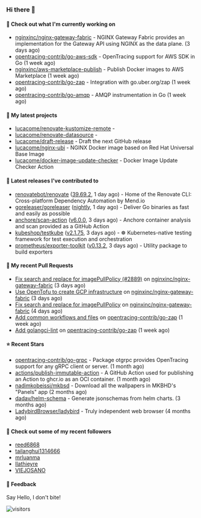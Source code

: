 ### Hi there 👋

#### 👷 Check out what I'm currently working on

- [nginxinc/nginx-gateway-fabric](https://github.com/nginxinc/nginx-gateway-fabric) - NGINX Gateway Fabric provides an implementation for the Gateway API using NGINX as the data plane. (3 days ago)
- [opentracing-contrib/go-aws-sdk](https://github.com/opentracing-contrib/go-aws-sdk) - OpenTracing support for AWS SDK in Go (1 week ago)
- [nginxinc/aws-marketplace-publish](https://github.com/nginxinc/aws-marketplace-publish) - Publish Docker images to AWS Marketplace (1 week ago)
- [opentracing-contrib/go-zap](https://github.com/opentracing-contrib/go-zap) - Integration with go.uber.org/zap (1 week ago)
- [opentracing-contrib/go-amqp](https://github.com/opentracing-contrib/go-amqp) - AMQP instrumentation in Go (1 week ago)

#### 🌱 My latest projects

- [lucacome/renovate-kustomize-remote](https://github.com/lucacome/renovate-kustomize-remote) - 
- [lucacome/renovate-datasource](https://github.com/lucacome/renovate-datasource) - 
- [lucacome/draft-release](https://github.com/lucacome/draft-release) - Draft the next GitHub release
- [lucacome/nginx-ubi](https://github.com/lucacome/nginx-ubi) - NGINX Docker image based on Red Hat Universal Base Image
- [lucacome/docker-image-update-checker](https://github.com/lucacome/docker-image-update-checker) - Docker Image Update Checker Action

#### 🔭 Latest releases I've contributed to

- [renovatebot/renovate](https://github.com/renovatebot/renovate) ([39.69.2](https://github.com/renovatebot/renovate/releases/tag/39.69.2), 1 day ago) - Home of the Renovate CLI: Cross-platform Dependency Automation by Mend.io
- [goreleaser/goreleaser](https://github.com/goreleaser/goreleaser) ([nightly](https://github.com/goreleaser/goreleaser/releases/tag/nightly), 1 day ago) - Deliver Go binaries as fast and easily as possible
- [anchore/scan-action](https://github.com/anchore/scan-action) ([v6.0.0](https://github.com/anchore/scan-action/releases/tag/v6.0.0), 3 days ago) - Anchore container analysis and scan provided as a GitHub Action
- [kubeshop/testkube](https://github.com/kubeshop/testkube) ([v2.1.75](https://github.com/kubeshop/testkube/releases/tag/v2.1.75), 3 days ago) - ☸️ Kubernetes-native testing framework for test execution and orchestration
- [prometheus/exporter-toolkit](https://github.com/prometheus/exporter-toolkit) ([v0.13.2](https://github.com/prometheus/exporter-toolkit/releases/tag/v0.13.2), 3 days ago) - Utility package to build exporters

#### 🔨 My recent Pull Requests

- [Fix search and replace for imagePullPolicy (#2889)](https://github.com/nginxinc/nginx-gateway-fabric/pull/2909) on [nginxinc/nginx-gateway-fabric](https://github.com/nginxinc/nginx-gateway-fabric) (3 days ago)
- [Use OpenTofu to create GCP infrastructure](https://github.com/nginxinc/nginx-gateway-fabric/pull/2898) on [nginxinc/nginx-gateway-fabric](https://github.com/nginxinc/nginx-gateway-fabric) (3 days ago)
- [Fix search and replace for imagePullPolicy](https://github.com/nginxinc/nginx-gateway-fabric/pull/2889) on [nginxinc/nginx-gateway-fabric](https://github.com/nginxinc/nginx-gateway-fabric) (4 days ago)
- [Add common workflows and files](https://github.com/opentracing-contrib/go-zap/pull/10) on [opentracing-contrib/go-zap](https://github.com/opentracing-contrib/go-zap) (1 week ago)
- [Add golangci-lint](https://github.com/opentracing-contrib/go-zap/pull/9) on [opentracing-contrib/go-zap](https://github.com/opentracing-contrib/go-zap) (1 week ago)

#### ⭐ Recent Stars

- [opentracing-contrib/go-grpc](https://github.com/opentracing-contrib/go-grpc) - Package otgrpc provides OpenTracing support for any gRPC client or server. (1 month ago)
- [actions/publish-immutable-action](https://github.com/actions/publish-immutable-action) - A GitHub Action used for publishing an Action to ghcr.io as an OCI container.  (1 month ago)
- [nadimkobeissi/mkbsd](https://github.com/nadimkobeissi/mkbsd) - Download all the wallpapers in MKBHD&#39;s &#34;Panels&#34; app (2 months ago)
- [dadav/helm-schema](https://github.com/dadav/helm-schema) - Generate jsonschemas from helm charts. (3 months ago)
- [LadybirdBrowser/ladybird](https://github.com/LadybirdBrowser/ladybird) - Truly independent web browser (4 months ago)

#### 👯 Check out some of my recent followers

- [reed6868](https://github.com/reed6868)
- [tailanghui1314666](https://github.com/tailanghui1314666)
- [mrluanma](https://github.com/mrluanma)
- [llathieyre](https://github.com/llathieyre)
- [VIEJOSANO](https://github.com/VIEJOSANO)

#### 💬 Feedback

Say Hello, I don't bite!

![visitors](https://visitor-badge.laobi.icu/badge?page_id=lucacome.visitor-badge)
#
